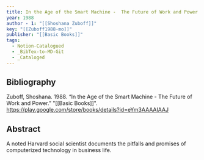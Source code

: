 ```yaml
---
title: In the Age of the Smart Machine -  The Future of Work and Power
year: 1988
author - 1: "[[Shoshana Zuboff]]"
key: "[[Zuboff1988-mo]]"
publisher: "[[Basic Books]]"
tags:
  - Notion-Catalogued
  - _BibTex-to-MD-Git
  - _Cataloged
---
```


## Bibliography
Zuboff, Shoshana. 1988. “In the Age of the Smart Machine -  The Future of Work and Power.” "[[Basic Books]]". https://play.google.com/store/books/details?id=eYm3AAAAIAAJ

## Abstract
A noted Harvard social scientist documents the pitfalls and promises of computerized technology in business life.